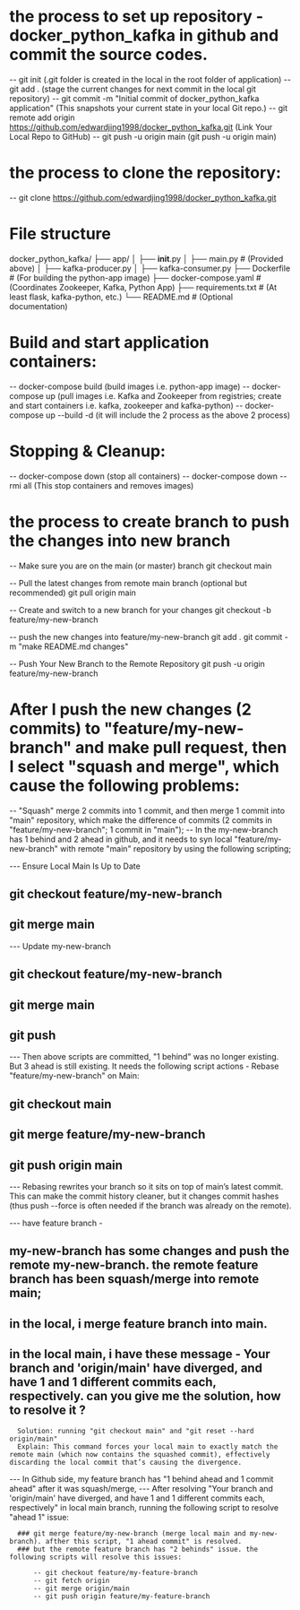 # the process to set up repository - docker_python_kafka in github and commit the source codes.
-- git init (.git folder is created in the local in the root folder of application) 
-- git add . (stage the current changes for next commit in the local git repository) 
-- git commit -m "Initial commit of docker_python_kafka application" (This snapshots your current state in your local Git repo.) 
-- git remote add origin https://github.com/edwardjing1998/docker_python_kafka.git (Link Your Local Repo to GitHub) 
-- git push -u origin main (git push -u origin main)

# the process to clone the repository:
-- git clone https://github.com/edwardjing1998/docker_python_kafka.git

# File structure 

docker_python_kafka/
├── app/
│   ├── __init__.py
│   ├── main.py            # (Provided above)
│   ├── kafka-producer.py
│   ├── kafka-consumer.py
├── Dockerfile             # (For building the python-app image)
├── docker-compose.yaml    # (Coordinates Zookeeper, Kafka, Python App)
├── requirements.txt       # (At least flask, kafka-python, etc.)
└── README.md              # (Optional documentation)

# Build and start application containers:

-- docker-compose build (build images i.e. python-app image)
-- docker-compose up (pull images i.e. Kafka and Zookeeper from registries; create and start containers i.e. kafka, zookeeper and kafka-python)
-- docker-compose up --build -d (it will include the 2 process as the above 2 process)

# Stopping & Cleanup:

-- docker-compose down (stop all containers)
-- docker-compose down --rmi all (This stop containers and removes images)

# the process to create branch to push the changes into new branch

-- Make sure you are on the main (or master) branch
git checkout main

-- Pull the latest changes from remote main branch (optional but recommended)
git pull origin main

-- Create and switch to a new branch for your changes
git checkout -b feature/my-new-branch

-- push the new changes into feature/my-new-branch
git add .
git commit -m "make README.md changes"

-- Push Your New Branch to the Remote Repository
git push -u origin feature/my-new-branch

# After I push the new changes (2 commits) to "feature/my-new-branch" and make pull request, then I select "squash and merge", which cause the following problems:

-- "Squash" merge 2 commits into 1 commit, and then merge 1 commit into "main" repository, which make the difference of commits (2 commits in "feature/my-new-branch"; 1 commit in "main");
-- In the my-new-branch has 1 behind and 2 ahead in github, and it needs to syn local "feature/my-new-branch" with remote "main" repository by using the following scripting;
   
   --- Ensure Local Main Is Up to Date
   ## git checkout feature/my-new-branch
   ## git merge main

   --- Update my-new-branch
   ## git checkout feature/my-new-branch
   ## git merge main
   ## git push

   --- Then above scripts are committed, "1 behind" was no longer existing. But 3 ahead is still existing. It needs the following script actions - Rebase "feature/my-new-branch" on Main:
   ## git checkout main
   ## git merge feature/my-new-branch
   ## git push origin main

   --- Rebasing rewrites your branch so it sits on top of main’s latest commit. This can make the commit history cleaner, but it changes commit hashes (thus push --force is often needed if the branch was already on the remote).
   
   --- have feature branch -
   ## my-new-branch has some changes and push the remote  my-new-branch. the remote feature branch has been squash/merge into remote main;
   ## in the local, i merge feature branch into main. 
   ## in the local main, i have these message - Your branch and 'origin/main' have diverged, and have 1 and 1 different commits each, respectively. can you give me the solution, how to resolve it ?

      Solution: running "git checkout main" and "git reset --hard origin/main"
      Explain: This command forces your local main to exactly match the remote main (which now contains the squashed commit), effectively discarding the local commit that’s causing the divergence. 

   --- In Github side, my feature branch has "1 behind ahead and 1 commit ahead" after it was squash/merge,
   --- After resolving "Your branch and 'origin/main' have diverged, and have 1 and 1 different commits each, respectively" in local main branch, running the following script to resolve "ahead 1" issue:
      
      ### git merge feature/my-new-branch (merge local main and my-new-branch). afther this script, "1 ahead commit" is resolved.
      ### but the remote feature branch has "2 behinds" issue. the following scripts will resolve this issues:
    
          -- git checkout feature/my-feature-branch
          -- git fetch origin
          -- git merge origin/main
          -- git push origin feature/my-feature-branch



       

   